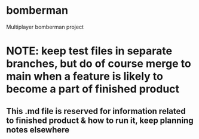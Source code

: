 # bomberman
Multiplayer bomberman project

# NOTE: keep test files in separate branches, but do of course merge to main when a feature is likely to become a part of finished product

## This .md file is reserved for information related to finished product & how to run it, keep planning notes elsewhere


